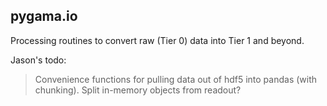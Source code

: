 ## pygama.io

Processing routines to convert raw (Tier 0) data into Tier 1 and beyond.

Jason's todo:
> Convenience functions for pulling data out of hdf5 into pandas (with chunking).
> Split in-memory objects from readout?